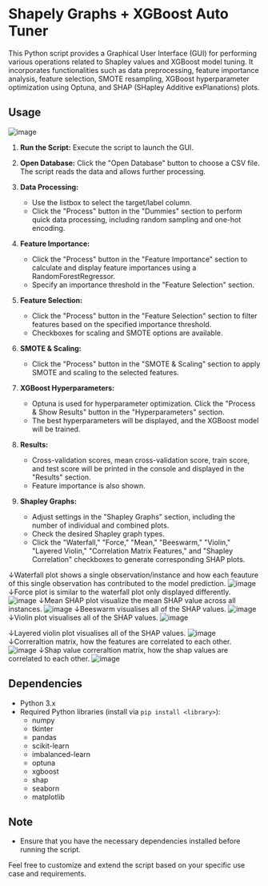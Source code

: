 # Shapely Graphs + XGBoost Auto Tuner

This Python script provides a Graphical User Interface (GUI) for performing various operations related to Shapley values and XGBoost model tuning. It incorporates functionalities such as data preprocessing, feature importance analysis, feature selection, SMOTE resampling, XGBoost hyperparameter optimization using Optuna, and SHAP (SHapley Additive exPlanations) plots.

## Usage
![image](https://github.com/JeroenKreuk/gui_shapley_graphs_xgboost/assets/85551796/fc902231-0d9f-4067-b80c-3210c1548a9c)

1. **Run the Script:**
   Execute the script to launch the GUI.

2. **Open Database:**
   Click the "Open Database" button to choose a CSV file. The script reads the data and allows further processing.

3. **Data Processing:**
   - Use the listbox to select the target/label column.
   - Click the "Process" button in the "Dummies" section to perform quick data processing, including random sampling and one-hot encoding.

4. **Feature Importance:**
   - Click the "Process" button in the "Feature Importance" section to calculate and display feature importances using a RandomForestRegressor.
   - Specify an importance threshold in the "Feature Selection" section.

5. **Feature Selection:**
   - Click the "Process" button in the "Feature Selection" section to filter features based on the specified importance threshold.
   - Checkboxes for scaling and SMOTE options are available.

6. **SMOTE & Scaling:**
   - Click the "Process" button in the "SMOTE & Scaling" section to apply SMOTE and scaling to the selected features.

7. **XGBoost Hyperparameters:**
   - Optuna is used for hyperparameter optimization. Click the "Process & Show Results" button in the "Hyperparameters" section.
   - The best hyperparameters will be displayed, and the XGBoost model will be trained.

8. **Results:**
   - Cross-validation scores, mean cross-validation score, train score, and test score will be printed in the console and displayed in the "Results" section.
   - Feature importance is also shown.

9. **Shapley Graphs:**
   - Adjust settings in the "Shapley Graphs" section, including the number of individual and combined plots.
   - Check the desired Shapley graph types.
   - Click the "Waterfall," "Force," "Mean," "Beeswarm," "Violin," "Layered Violin," "Correlation Matrix Features," and "Shapley Correlation" checkboxes to generate corresponding SHAP plots.

↓Waterfall plot shows a single observation/instance and how each feauture of this single observation has contributed to the model prediction.
![image](https://github.com/JeroenKreuk/gui_shapley_graphs_xgboost/assets/85551796/78331b7f-1df5-4107-b7b3-ec785a3f9e64)
↓Force plot is similar to the waterfall plot only displayed differently.
![image](https://github.com/JeroenKreuk/gui_shapley_graphs_xgboost/assets/85551796/6ca930f8-d542-4db9-96cb-1ecdb21f1855)
↓Mean SHAP plot visualize the mean SHAP value across all instances.
![image](https://github.com/JeroenKreuk/gui_shapley_graphs_xgboost/assets/85551796/fd76aea1-a278-4a2b-b6be-d9a7d4d021cd)
↓Beeswarm visualises all of the SHAP values.
![image](https://github.com/JeroenKreuk/gui_shapley_graphs_xgboost/assets/85551796/c4c40218-d3fa-44c1-ab4f-2384390b511b)
↓Violin plot visualises all of the SHAP values.
![image](https://github.com/JeroenKreuk/gui_shapley_graphs_xgboost/assets/85551796/f4fb2e29-e98f-4824-9464-ea0675cc5510)

↓Layered violin plot visualises all of the SHAP values.
![image](https://github.com/JeroenKreuk/gui_shapley_graphs_xgboost/assets/85551796/3cc9fe29-ca7e-4b3a-8964-2286a38101a9)
↓Correraltion matrix, how the features are correlated to each other.
![image](https://github.com/JeroenKreuk/gui_shapley_graphs_xgboost/assets/85551796/73d815df-2d6d-4e01-9179-58009f67e4e1)
↓Shap value correraltion matrix, how the shap values are correlated to each other.
![image](https://github.com/JeroenKreuk/gui_shapley_graphs_xgboost/assets/85551796/f7ab740f-4c42-4c5a-9eb4-5e7c27c4f2cd)

## Dependencies

- Python 3.x
- Required Python libraries (install via `pip install <library>`):
  - numpy
  - tkinter
  - pandas
  - scikit-learn
  - imbalanced-learn
  - optuna
  - xgboost
  - shap
  - seaborn
  - matplotlib

## Note

- Ensure that you have the necessary dependencies installed before running the script.

Feel free to customize and extend the script based on your specific use case and requirements.

